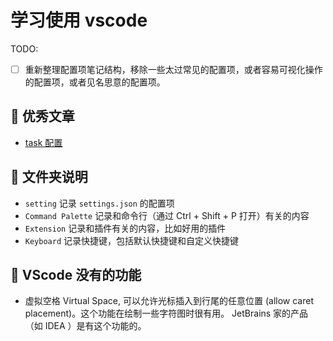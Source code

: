 # 学习使用 vscode

TODO:
- [ ] 重新整理配置项笔记结构，移除一些太过常见的配置项，或者容易可视化操作的配置项，或者见名思意的配置项。

## 🍕 优秀文章

- [task 配置](https://juejin.cn/post/7035448197883363359)

## 🍕 文件夹说明

- `setting` 记录 `settings.json` 的配置项
- `Command Palette` 记录和命令行（通过 Ctrl + Shift + P 打开）有关的内容
- `Extension` 记录和插件有关的内容，比如好用的插件
- `Keyboard` 记录快捷键，包括默认快捷键和自定义快捷键

## 🍕 VScode 没有的功能

- 虚拟空格 Virtual Space, 可以允许光标插入到行尾的任意位置 (allow caret placement)。这个功能在绘制一些字符图时很有用。 JetBrains 家的产品（如 IDEA ）是有这个功能的。